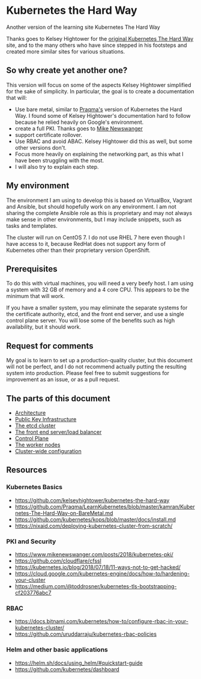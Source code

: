 # Kubernetes the Hard Way

Another version of the learning site Kubernetes The Hard Way

Thanks goes to Kelsey Hightower for the [original Kubernetes The Hard Way](https://github.com/kelseyhightower/kubernetes-the-hard-way) site,
and to the many others who have since stepped in his footsteps and created more
similar sites for various situations.

So why create yet another one?
---

This version will focus on some of the aspects Kelsey Hightower simplified for
the sake of simplicity. In particular, the goal is to create a documentation
that will:

- Use bare metal, similar to
[Praqma's](https://github.com/Praqma/LearnKubernetes/blob/master/kamran/Kubernetes-The-Hard-Way-on-BareMetal.md)
 version of Kubernetes the Hard Way. I found some of Kelsey Hightower's
documentation hard to follow because he relied heavily on Google's environment.
- create a full PKI. Thanks goes to [Mike Newswanger](https://www.mikenewswanger.com/posts/2018/kubernetes-pki/)
- support certificate rollover.
- Use RBAC and avoid ABAC. Kelsey Hightower did this as well, but some other
versions don't.
- Focus more heavily on explaining the networking part, as this what I have been
struggling with the most.
- I will also try to explain each step.

My environment
---
The environment I am using to develop this is based on VirtualBox, Vagrant and
Ansible, but should hopefully work on any environment. I am not sharing the
complete Ansible role as this is proprietary and may not always make sense in
other environments, but I may include snippets, such as tasks and templates.

The cluster will run on CentOS 7. I do not use RHEL 7 here even though I have
access to it, because RedHat does not support any form of Kubernetes other than
their proprietary version OpenShift.

Prerequisites
---

To do this with virtual machines, you will need a very beefy host. I am using a
system with 32 GB of memory and a 4 core CPU. This appears to be the minimum
that will work.

If you have a smaller system, you may eliminate the separate systems for the
certificate authority, etcd, and the front end server, and use a single control
plane server. You will lose some of the benefits such as high availability, but
it should work.

Request for comments
---------

My goal is to learn to set up a production-quality cluster, but this document
will not be perfect, and I do not recommend actually putting the resulting
system into production. Please feel free to submit suggestions for improvement
as an issue, or as a pull request.

The parts of this document
---

- [Architecture](./architecture.md)
- [Public Key Infrastructure](./pki.md)
- [The etcd cluster](./etcd.md)
- [The front end server/load balancer](./front.md)
- [Control Plane](./cp.md)
- [The worker nodes](./worker.md)
- [Cluster-wide configuration](./cluster.md)

Resources
---------

### Kubernetes Basics
- https://github.com/kelseyhightower/kubernetes-the-hard-way
- https://github.com/Praqma/LearnKubernetes/blob/master/kamran/Kubernetes-The-Hard-Way-on-BareMetal.md
- https://github.com/kubernetes/kops/blob/master/docs/install.md
- https://nixaid.com/deploying-kubernetes-cluster-from-scratch/

### PKI and Security
- https://www.mikenewswanger.com/posts/2018/kubernetes-pki/
- https://github.com/cloudflare/cfssl
- https://kubernetes.io/blog/2018/07/18/11-ways-not-to-get-hacked/
- https://cloud.google.com/kubernetes-engine/docs/how-to/hardening-your-cluster
- https://medium.com/@toddrosner/kubernetes-tls-bootstrapping-cf203776abc7

### RBAC
- https://docs.bitnami.com/kubernetes/how-to/configure-rbac-in-your-kubernetes-cluster/
- https://github.com/uruddarraju/kubernetes-rbac-policies

### Helm and other basic applications
- https://helm.sh/docs/using_helm/#quickstart-guide
- https://github.com/kubernetes/dashboard

